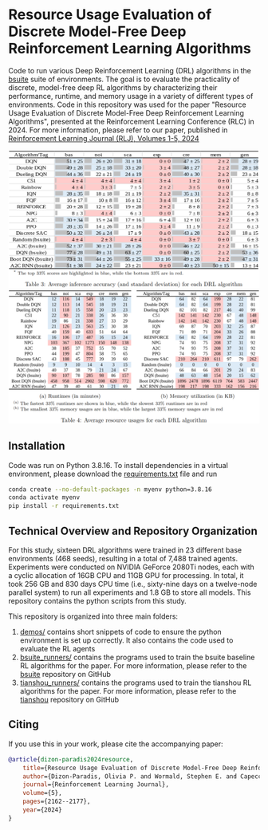 # Resource Usage Evaluation of Discrete Model-Free Deep Reinforcement Learning Algorithms
Code to run various Deep Reinforcement Learning (DRL) algorithms in the [bsuite](https://github.com/google-deepmind/bsuite) suite of environments.
The goal is to evaluate the practicality of discrete, model-free deep RL algorithms by characterizing their performance, runtime, and memory usage in a variety of different types of environments.
Code in this repository was used for the paper "Resource Usage Evaluation of Discrete Model-Free Deep Reinforcement Learning Algorithms", presented at the Reinforcement Learning Conference (RLC) in 2024.
For more information, please refer to our paper, published in [Reinforcement Learning Journal (RLJ), Volumes 1-5, 2024](https://doi.org/10.5281/zenodo.13899776)

![radar plot](_readme_figs/scores.png)
![radar plot](_readme_figs/resources.png)

## Installation
Code was run on Python 3.8.16. To install dependencies in a virtual environment, please download the [requirements.txt](requirements.txt) file and run

```bash
conda create --no-default-packages -n myenv python=3.8.16
conda activate myenv
pip install -r requirements.txt
```
## Technical Overview and Repository Organization
For this study, sixteen DRL algorithms were trained in 23 different base environments (468 seeds), resulting in a total of 7,488 trained agents.
Experiments were conducted on NVIDIA GeForce 2080Ti nodes, each with a cyclic allocation of 16GB CPU and 11GB GPU for processing. 
In total, it took 256 GB and 830 days CPU time (i.e., sixty-nine days on a twelve-node parallel system) to run all experiments and 1.8 GB to store all models.
This repository contains the python scripts from this study. 

This repository is organized into three main folders:
1. [demos/](demos/) contains short snippets of code to ensure the python environment is set up correctly. It also contains the code used to evaluate the RL agents
2. [bsuite_runners/](bsuite_runners/) contains the programs used to train the bsuite baseline RL algorithms for the paper. For more information, please refer to the [bsuite](https://github.com/google-deepmind/bsuite) repository on GitHub
3. [tianshou_runners/](tianshou_runners/) contains the programs used to train the tianshou RL algorithms for the paper. For more information, please refer to the [tianshou](https://github.com/thu-ml/tianshou) repository on GitHub

## Citing
If you use this in your work, please cite the accompanying paper:

```bibtex
@article{dizon-paradis2024resource,
    title={Resource Usage Evaluation of Discrete Model-Free Deep Reinforcement Learning Algorithms},
    author={Dizon-Paradis, Olivia P. and Wormald, Stephen E. and Capecci, Daniel E. and Bhandarkar, Avanti and Woodard, Damon L.},
    journal={Reinforcement Learning Journal},
    volume={5},
    pages={2162--2177},
    year={2024}
}
```
